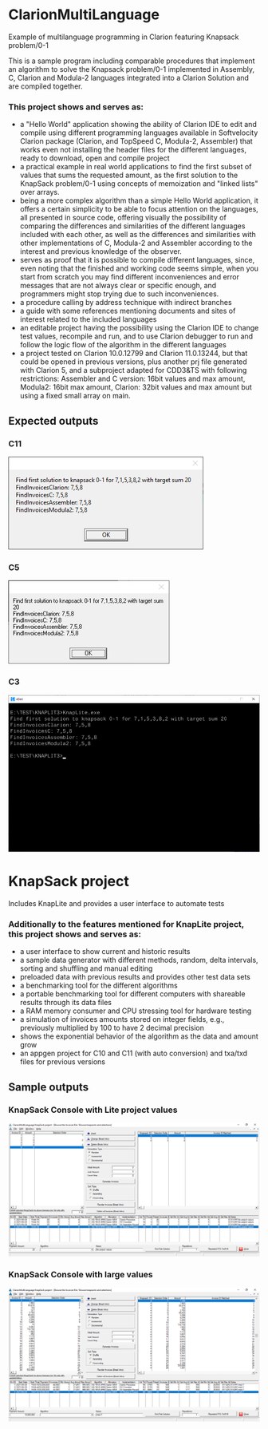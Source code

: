 # ClarionMultiLanguage
Example of multilanguage programming in Clarion featuring Knapsack problem/0-1

This is a sample program including comparable procedures that implement an algorithm to solve the Knapsack problem/0-1 implemented in Assembly, C, Clarion and Modula-2 languages integrated into a Clarion Solution and are compiled together.

### This project shows and serves as:

- a "Hello World" application showing the ability of Clarion IDE to edit and compile using different programming languages available in Softvelocity Clarion package (Clarion, and TopSpeed C, Modula-2, Assembler) that works even not installing the header files for the different languages, ready to download, open and compile project
- a practical example in real world applications to find the first subset of values that sums the requested amount, as the first solution to the KnapSack problem/0-1 using concepts of memoization and "linked lists" over arrays.
- being a more complex algorithm than a simple Hello World application, it offers a certain simplicity to be able to focus attention on the languages, all presented in source code, offering visually the possibility of comparing the differences and similarities of the different languages included with each other, as well as the differences and similarities with other implementations of C, Modula-2 and Assembler according to the interest and previous knowledge of the observer.
- serves as proof that it is possible to compile different languages, since, even noting that the finished and working code seems simple, when you start from scratch you may find different inconveniences and error messages that are not always clear or specific enough, and programmers might stop trying due to such inconveniences.
- a procedure calling by address technique with indirect branches
- a guide with some references mentioning documents and sites of interest related to the included languages 
- an editable project having the possibility using the Clarion IDE to change test values, recompile and run, and to use Clarion debugger to run and follow the logic flow of the algorithm in the different languages
- a project tested on Clarion 10.0.12799 and Clarion 11.0.13244, but that could be opened in previous versions, plus another prj file generated with Clarion 5, and a subproject adapted for CDD3&TS with following restrictions: Assembler and C version: 16bit values and max amount, Modula2: 16bit max amount, Clarion: 32bit values and max amount but using a fixed small array on main.

## Expected outputs

### C11
![C11](https://github.com/federico-navarro/ClarionMultiLanguage/blob/main/Captures/KnapLiteC11.png?raw=true)

### C5
![C5](https://github.com/federico-navarro/ClarionMultiLanguage/blob/main/Captures/KnapLiteC5.png?raw=true)

### C3
![C3](https://github.com/federico-navarro/ClarionMultiLanguage/blob/main/Captures/KnapLiteC3.png?raw=true)


# KnapSack project
Includes KnapLite and provides a user interface to automate tests

### Additionally to the features mentioned for KnapLite project, this project shows and serves as:

- a user interface to show current and historic results
- a sample data generator with different methods, random, delta intervals, sorting and shuffling and manual editing
- preloaded data with previous results and provides other test data sets
- a benchmarking tool for the different algorithms
- a portable benchmarking tool for different computers with shareable results through its data files
- a RAM memory consumer and CPU stressing tool for hardware testing
- a simulation of invoices amounts stored on integer fields, e.g., previously multiplied by 100 to have 2 decimal precision
- shows the exponential behavior of the algorithm as the data and amount grow
- an appgen project for C10 and C11 (with auto conversion) and txa/txd files for previous versions

## Sample outputs

### KnapSack Console with Lite project values
![LiteValues](https://github.com/federico-navarro/ClarionMultiLanguage/blob/master/Captures/KnapSackLiteValues.png?raw=true)

### KnapSack Console with large values
![Large](https://github.com/federico-navarro/ClarionMultiLanguage/blob/master/Captures/KnapSackLarge.png?raw=true)
